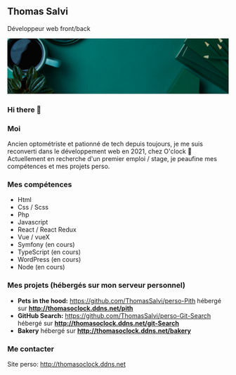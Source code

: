 ## Thomas Salvi
Développeur web front/back

![Cover](https://github.com/ThomasSalvi/ThomasSalvi/blob/main/cover.png)
### Hi there 👋

### Moi 
Ancien optométriste et pationné de tech depuis toujours, je me suis reconverti dans le développement web en 2021, chez O'clock :muscle:
Actuellement en recherche d'un premier emploi / stage, je peaufine mes compétences et mes projets perso.

### Mes compétences
- Html
- Css / Scss
- Php
- Javascript
- React / React Redux
- Vue / vueX
- Symfony (en cours)
- TypeScript (en cours)
- WordPress (en cours)
- Node (en cours)

### Mes projets (hébergés sur mon serveur personnel)
- **Pets in the hood:**  https://github.com/ThomasSalvi/perso-Pith hébergé sur **http://thomasoclock.ddns.net/pith**
- **GitHub Search:** https://github.com/ThomasSalvi/perso-Git-Search hébergé sur **http://thomasoclock.ddns.net/git-Search**
- **Bakery** hébergé sur **http://thomasoclock.ddns.net/bakery**
### Me contacter 
Site perso: http://thomasoclock.ddns.net

<!--
**ThomasSalvi/ThomasSalvi** is a ✨ _special_ ✨ repository because its `README.md` (this file) appears on your GitHub profile.
### Hi there 👋
Here are some ideas to get you started:

- 🔭 I’m currently working on ...
- 🌱 I’m currently learning ...
- 👯 I’m looking to collaborate on ...
- 🤔 I’m looking for help with ...
- 💬 Ask me about ...
- 📫 How to reach me: ...
- 😄 Pronouns: ...
- ⚡ Fun fact: ...
-->
